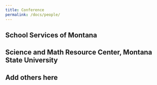 ```yaml
---
title: Conference 
permalink: /docs/people/
---
```


## School Services of Montana



## Science and Math Resource Center, Montana State University


## Add others here
